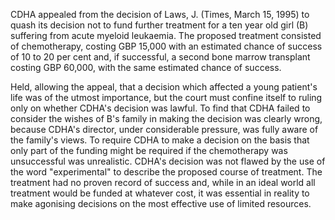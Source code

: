CDHA appealed from the decision of Laws, J. (Times, March 15, 1995) to quash its decision not to fund further treatment for a ten year old girl (B) suffering from acute myeloid leukaemia. The proposed treatment consisted of chemotherapy, costing GBP 15,000 with an estimated chance of success of 10 to 20 per cent and, if successful, a second bone marrow transplant costing GBP 60,000, with the same estimated chance of success.

Held, allowing the appeal, that a decision which affected a young patient's life was of the utmost importance, but the court must confine itself to ruling only on whether CDHA's decision was lawful. To find that CDHA failed to consider the wishes of B's family in making the decision was clearly wrong, because CDHA's director, under considerable pressure, was fully aware of the family's views. To require CDHA to make a decision on the basis that only part of the funding might be required if the chemotherapy was unsuccessful was unrealistic. CDHA's decision was not flawed by the use of the word "experimental" to describe the proposed course of treatment. The treatment had no proven record of success and, while in an ideal world all treatment would be funded at whatever cost, it was essential in reality to make agonising decisions on the most effective use of limited resources.